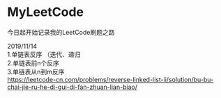# MyLeetCode

今日起开始记录我的LeetCode刷题之路

2019/11/14  
1.单链表反序 （迭代、递归  
2.单链表前n个反序  
3.单链表从n到m反序  
https://leetcode-cn.com/problems/reverse-linked-list-ii/solution/bu-bu-chai-jie-ru-he-di-gui-di-fan-zhuan-lian-biao/
